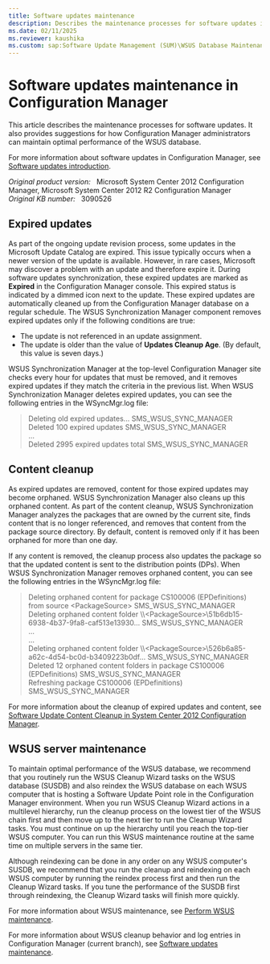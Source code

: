 ```yaml
---
title: Software updates maintenance
description: Describes the maintenance processes for software updates in Configuration Manager.
ms.date: 02/11/2025
ms.reviewer: kaushika
ms.custom: sap:Software Update Management (SUM)\WSUS Database Maintenance
---
```

# Software updates maintenance in Configuration Manager

This article describes the maintenance processes for software updates. It also provides suggestions for how Configuration Manager administrators can maintain optimal performance of the WSUS database.

For more information about software updates in Configuration Manager, see [Software updates introduction](software-updates-introduction.md).

_Original product version:_ &nbsp; Microsoft System Center 2012 Configuration Manager, Microsoft System Center 2012 R2 Configuration Manager  
_Original KB number:_ &nbsp; 3090526

## Expired updates

As part of the ongoing update revision process, some updates in the Microsoft Update Catalog are expired. This issue typically occurs when a newer version of the update is available. However, in rare cases, Microsoft may discover a problem with an update and therefore expire it. During software updates synchronization, these expired updates are marked as **Expired** in the Configuration Manager console. This expired status is indicated by a dimmed icon next to the update. These expired updates are automatically cleaned up from the Configuration Manager database on a regular schedule. The WSUS Synchronization Manager component removes expired updates only if the following conditions are true:

- The update is not referenced in an update assignment.
- The update is older than the value of **Updates Cleanup Age**. (By default, this value is seven days.)

WSUS Synchronization Manager at the top-level Configuration Manager site checks every hour for updates that must be removed, and it removes expired updates if they match the criteria in the previous list. When WSUS Synchronization Manager deletes expired updates, you can see the following entries in the WSyncMgr.log file:

> Deleting old expired updates... SMS_WSUS_SYNC_MANAGER  
> Deleted 100 expired updates SMS_WSUS_SYNC_MANAGER  
> \...  
> Deleted 2995 expired updates total SMS_WSUS_SYNC_MANAGER

## Content cleanup

As expired updates are removed, content for those expired updates may become orphaned. WSUS Synchronization Manager also cleans up this orphaned content. As part of the content cleanup, WSUS Synchronization Manager analyzes the packages that are owned by the current site, finds content that is no longer referenced, and removes that content from the package source directory. By default, content is removed only if it has been orphaned for more than one day.

If any content is removed, the cleanup process also updates the package so that the updated content is sent to the distribution points (DPs). When WSUS Synchronization Manager removes orphaned content, you can see the following entries in the WSyncMgr.log file:

> Deleting orphaned content for package CS100006 (EPDefinitions) from source \<PackageSource> SMS_WSUS_SYNC_MANAGER  
> Deleting orphaned content folder \\\\\<PackageSource>\51b6db15-6938-4b37-9fa8-caf513e13930... SMS_WSUS_SYNC_MANAGER  
> \...  
> \...  
> Deleting orphaned content folder \\\\\<PackageSource>\526b6a85-a62c-4d54-bc0d-b3409223b0df... SMS_WSUS_SYNC_MANAGER  
> Deleted 12 orphaned content folders in package CS100006 (EPDefinitions) SMS_WSUS_SYNC_MANAGER  
> Refreshing package CS100006 (EPDefinitions) SMS_WSUS_SYNC_MANAGER

For more information about the cleanup of expired updates and content, see [Software Update Content Cleanup in System Center 2012 Configuration Manager](https://techcommunity.microsoft.com/t5/configuration-manager-archive/software-update-content-cleanup-in-system-center-2012/ba-p/273069).

## WSUS server maintenance

To maintain optimal performance of the WSUS database, we recommend that you routinely run the WSUS Cleanup Wizard tasks on the WSUS database (SUSDB) and also reindex the WSUS database on each WSUS computer that is hosting a Software Update Point role in the Configuration Manager environment. When you run WSUS Cleanup Wizard actions in a multilevel hierarchy, run the cleanup process on the lowest tier of the WSUS chain first and then move up to the next tier to run the Cleanup Wizard tasks. You must continue on up the hierarchy until you reach the top-tier WSUS computer. You can run this WSUS maintenance routine at the same time on multiple servers in the same tier.

Although reindexing can be done in any order on any WSUS computer's SUSDB, we recommend that you run the cleanup and reindexing on each WSUS computer by running the reindex process first and then run the Cleanup Wizard tasks. If you tune the performance of the SUSDB first through reindexing, the Cleanup Wizard tasks will finish more quickly.

For more information about WSUS maintenance, see [Perform WSUS maintenance](wsus-maintenance-guide.md#perform-wsus-maintenance).

For more information about WSUS cleanup behavior and log entries in Configuration Manager (current branch), see [Software updates maintenance](/mem/configmgr/sum/deploy-use/software-updates-maintenance).
